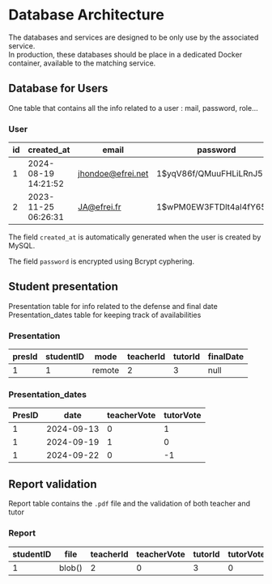 # Database Architecture

The databases and services are designed to be only use by the associated service.\
In production, these databases should be place in a dedicated Docker container,
available to the matching service.

## Database for Users
One table that contains all the info related to a user : mail, password, role...

### User

| id | created_at          | email             | password                   | role      | username        |
|----|---------------------|-------------------|----------------------------|-----------|-----------------|
| 1  | 2024-08-19 14:21:52 | jhondoe@efrei.net | $1$$yqV86f/QMuuFHLiLRnJ5R1 | STUDENT   | Jhon Doe        |
| 2  | 2023-11-25 06:26:31 | JA@efrei.fr       | $1$$wPM0EW3FTDlt4aI4fY65Z0 | TEACHER   | Jacque Augustin |  

The field `created_at` is automatically generated when the user is created by MySQL.

The field `password` is encrypted using Bcrypt cyphering. 


## Student presentation
Presentation table for info related to the defense and final date
Presentation_dates table for keeping track of availabilities

### Presentation
| presId | studentID | mode | teacherId | tutorId |  finalDate |
| -- | --- | --- | ---- | ------ | --- |
| 1 | 1 | remote | 2 | 3 |  null |

### Presentation_dates
| PresID | date  | teacherVote | tutorVote |
| ---- | ---  | --- | --- |
|  1  | 2024-09-13 | 0 |  1 |
|  1  | 2024-09-19 | 1 | 0 |
|  1  | 2024-09-22 | 0 | -1 |

## Report validation
Report table contains the `.pdf` file and the validation of both teacher and tutor

### Report
| studentID | file | teacherId | teacherVote | tutorId |  tutorVote | upload_date | 
| --- | --- | ---- | ------ | --- | --- | --- |
| 1 | blob() | 2 | 0 | 3 | 0 |  2024 | 



